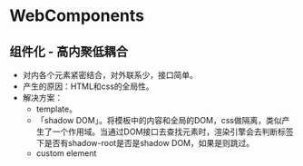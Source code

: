# WebComponents
 
## 组件化 - 高内聚低耦合
- 对内各个元素紧密结合，对外联系少，接口简单。
- 产生的原因：HTML和css的全局性。
- 解决方案：
  - template。
  - 「shadow DOM」。将模板中的内容和全局的DOM，css做隔离，类似产生了一个作用域。当通过DOM接口去查找元素时，渲染引擎会去判断标签下是否有shadow-root是否是shadow DOM，如果是则跳过。
  - custom element